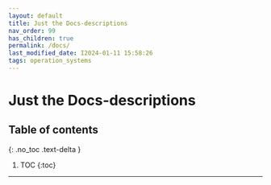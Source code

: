 ```yaml
---
layout: default
title: Just the Docs-descriptions
nav_order: 99
has_children: true
permalink: /docs/
last_modified_date: I2024-01-11 15:58:26
tags: operation_systems
---
```


# Just the Docs-descriptions


## Table of contents

{: .no_toc .text-delta }

1. TOC
{:toc}

---
